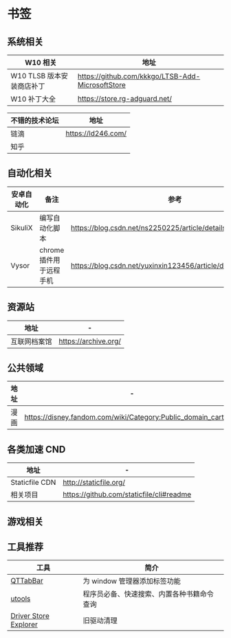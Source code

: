 # 书签

## 系统相关

| W10 相关                  | 地址                                             |
| ------------------------- | ------------------------------------------------ |
| W10 TLSB 版本安装商店补丁 | https://github.com/kkkgo/LTSB-Add-MicrosoftStore |
| W10 补丁大全              | https://store.rg-adguard.net/                    |

| 不错的技术论坛 | 地址               |
| -------------- | ------------------ |
| 链滴           | https://ld246.com/ |
| 知乎           |                    |

## 自动化相关

| 安卓自动化 | 备注                    | 参考                                                          |
| ---------- | ----------------------- | ------------------------------------------------------------- |
| SikuliX    | 编写自动化脚本          | https://blog.csdn.net/ns2250225/article/details/77511055      |
| Vysor      | chrome 插件用于远程手机 | https://blog.csdn.net/yuxinxin123456/article/details/82429447 |

## 资源站

| 地址         | -                      |
| ------------ | ---------------------- |
| 互联网档案馆 | <https://archive.org/> |

## 公共领域

| 地址 | -                                                                |
| ---- | ---------------------------------------------------------------- |
| 漫画 | <https://disney.fandom.com/wiki/Category:Public_domain_cartoons> |

## 各类加速 CND

| 地址           | -                                          |
| -------------- | ------------------------------------------ |
| Staticfile CDN | <http://staticfile.org/>                   |
| 相关项目       | <https://github.com/staticfile/cli#readme> |

## 游戏相关

## 工具推荐

[qttabbar]: http://qttabbar.wikidot.com/
[utools]: https://u.tools/
[driver store explorer]: https://github.com/lostindark/DriverStoreExplorer/releases

| 工具                    | 简介                                       |
| ----------------------- | ------------------------------------------ |
| [QTTabBar]              | 为 window 管理器添加标签功能               |
| [utools]                | 程序员必备、快速搜索、内置各种书籍命令查询 |
| [Driver Store Explorer] | 旧驱动清理                                 |
